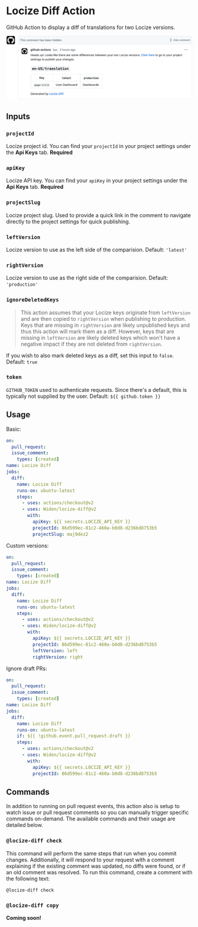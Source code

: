 # Locize Diff Action

GitHub Action to display a diff of translations for two Locize versions.

![Example comments](https://raw.githubusercontent.com/Widen/locize-diff/main/screenshot.png)

## Inputs

### `projectId`

Locize project id. You can find your `projectId` in your project settings under the **Api Keys** tab. **Required**

### `apiKey`

Locize API key. You can find your `apiKey` in your project settings under the **Api Keys** tab. **Required**

### `projectSlug`

Locize project slug. Used to provide a quick link in the comment to navigate directly to the project settings for quick publishing.

### `leftVersion`

Locize version to use as the left side of the comparision. Default: `'latest'`

### `rightVersion`

Locize version to use as the right side of the comparision. Default: `'production'`

### `ignoreDeletedKeys`

> This action assumes that your Locize keys originate from `leftVersion` and are then copied to `rightVersion` when publishing to production. Keys that are missing in `rightVersion` are likely unpublished keys and thus this action will mark them as a diff. However, keys that are missing in `leftVersion` are likely deleted keys which won't have a negative impact if they are not deleted from `rightVersion`.

If you wish to also mark deleted keys as a diff, set this input to `false`. Default: `true`

### `token`

`GITHUB_TOKEN` used to authenticate requests. Since there's a default, this is typically not supplied by the user. Default: `${{ github.token }}`

## Usage

Basic:

```yml
on:
  pull_request:
  issue_comment:
    types: [created]
name: Locize Diff
jobs:
  diff:
    name: Locize Diff
    runs-on: ubuntu-latest
    steps:
      - uses: actions/checkout@v2
      - uses: Widen/locize-diff@v2
        with:
          apiKey: ${{ secrets.LOCIZE_API_KEY }}
          projectId: 86d599ec-81c2-460a-b0d8-d236bd8753b5
          projectSlug: maj9dez2
```

Custom versions:

```yml
on:
  pull_request:
  issue_comment:
    types: [created]
name: Locize Diff
jobs:
  diff:
    name: Locize Diff
    runs-on: ubuntu-latest
    steps:
      - uses: actions/checkout@v2
      - uses: Widen/locize-diff@v2
        with:
          apiKey: ${{ secrets.LOCIZE_API_KEY }}
          projectId: 86d599ec-81c2-460a-b0d8-d236bd8753b5
          leftVersion: left
          rightVersion: right
```

Ignore draft PRs:

```yml
on:
  pull_request:
  issue_comment:
    types: [created]
name: Locize Diff
jobs:
  diff:
    name: Locize Diff
    runs-on: ubuntu-latest
    if: ${{ !github.event.pull_request.draft }}
    steps:
      - uses: actions/checkout@v2
      - uses: Widen/locize-diff@v2
        with:
          apiKey: ${{ secrets.LOCIZE_API_KEY }}
          projectId: 86d599ec-81c2-460a-b0d8-d236bd8753b5
```

## Commands

In addition to running on pull request events, this action also is setup to watch issue or pull request comments so you can manually trigger specific commands on-demand. The available commands and their usage are detailed below.

### `@locize-diff check`

This command will perform the same steps that run when you commit changes. Additionally, it will respond to your request with a comment explaining if the existing comment was updated, no diffs were found, or if an old comment was resolved. To run this command, create a comment with the following text:

```
@locize-diff check
```

### `@locize-diff copy`

**Coming soon!**
